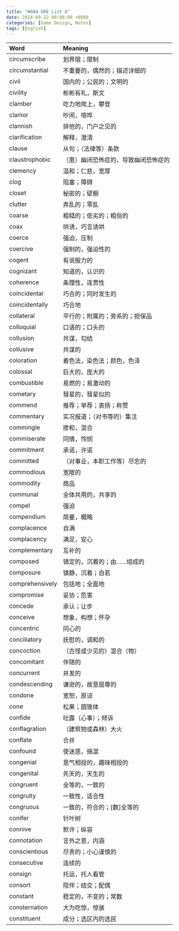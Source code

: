 ```yaml
---
title: "#044 GRE List 4"
date: 2024-09-22 00:00:00 +0800
categories: [Game Design, Notes]
tags: [English]
---
```


|Word|Meaning|
|:---|:---|
|circumscribe|划界限；限制|
|circumstantial|不重要的，偶然的；描述详细的|
|civil|国内的；公民的；文明的|
|civility|彬彬有礼，斯文|
|clamber|吃力地爬上，攀登|
|clamor|吵闹，喧哗|
|clannish|排他的，门户之见的|
|clarification|解释，澄清|
|clause|从句；（法律等）条款|
|claustrophobic|（患）幽闭恐怖症的，导致幽闭恐怖症的|
|clemency|温和；仁慈，宽厚|
|clog|阻塞；障碍|
|closet|秘密的；壁橱|
|clutter|弄乱的；零乱|
|coarse|粗糙的；低劣的；粗俗的|
|coax|哄诱，巧言诱哄|
|coerce|强迫，压制|
|coercive|强制的，强迫性的|
|cogent|有说服力的|
|cognizant|知道的，认识的|
|coherence|条理性，连贯性|
|coincidental|巧合的；同时发生的|
|coincidentally|巧合地|
|collateral|平行的；附属的；旁系的；担保品|
|colloquial|口语的；口头的|
|collusion|共谋，勾结|
|collusive|共谋的|
|coloration|着色法，染色法；颜色，色泽|
|colossal|巨大的，庞大的|
|combustible|易燃的；易激动的|
|cometary|彗星的，彗星似的|
|commend|推荐；举荐；表扬；称赞|
|commentary|实况报道；（对书等的）集注|
|commingle|掺和，混合|
|commiserate|同情，怜悯|
|commitment|承诺，许诺|
|committed|（对事业，本职工作等）尽忠的|
|commodious|宽敞的|
|commodity|商品|
|communal|全体共用的，共享的|
|compel|强迫|
|compendium|简要，概略|
|complacence|自满|
|complacency|满足，安心|
|complementary|互补的|
|composed|镇定的，沉着的；由……组成的|
|composure|镇静，沉着；自若|
|comprehensively|包括地；全面地|
|compromise|妥协；危害|
|concede|承认；让步|
|conceive|想象，构想；怀孕|
|concentric|同心的|
|conciliatory|抚慰的，调和的|
|concoction|（古怪或少见的）混合（物）|
|concomitant|伴随的|
|concurrent|并发的|
|condescending|谦逊的，故意屈尊的|
|condone|宽恕，原谅|
|cone|松果；圆锥体|
|confide|吐露（心事）；倾诉|
|conflagration|（建筑物或森林）大火|
|conflate|合并|
|confound|使迷惑，搞混|
|congenial|意气相投的，趣味相投的|
|congenital|先天的，天生的|
|congruent|全等的，一致的|
|congruity|一致性，适合性|
|congruous|一致的，符合的；[数]全等的|
|conifer|针叶树|
|connive|默许；纵容|
|connotation|言外之意，内涵|
|conscientious|尽责的；小心谨慎的|
|consecutive|连续的|
|consign|托运，托人看管|
|consort|陪伴；结交；配偶|
|constant|稳定的，不变的；常数|
|consternation|大为吃惊，惊骇|
|constituent|成分；选区内的选民|
